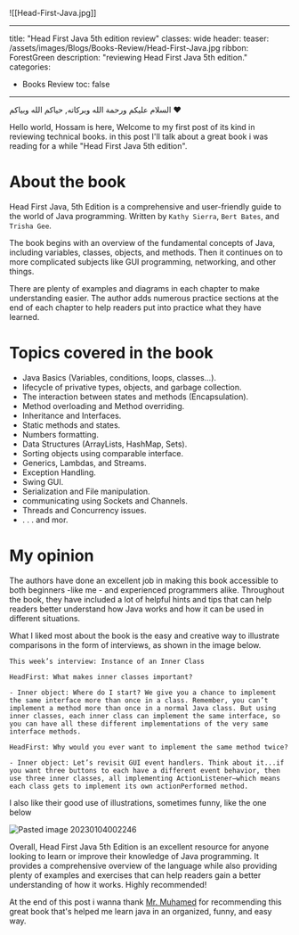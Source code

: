
![[Head-First-Java.jpg]]

---
title: "Head First Java 5th edition review"
classes: wide
header:
  teaser: /assets/images/Blogs/Books-Review/Head-First-Java.jpg
ribbon: ForestGreen
description: "reviewing Head First Java 5th edition."
categories:
  - Books Review
toc: false
---

السلام عليكم ورحمة الله وبركاته, حياكم الله وبياكم ❤️

Hello world, Hossam is here, Welcome to my first post of its kind in reviewing technical books. in this post I'll talk about a great book i was reading for a while "Head First Java 5th edition". 

# About the book

Head First Java, 5th Edition is a comprehensive and user-friendly guide to the world of Java programming. Written by `Kathy Sierra`, `Bert Bates`, and `Trisha Gee`.

The book begins with an overview of the fundamental concepts of Java, including variables, classes, objects, and methods. Then it continues on to more complicated subjects like GUI programming, networking, and other things.

There are plenty of examples and diagrams in each chapter to make understanding easier. The author adds numerous practice sections at the end of each chapter to help readers put into practice what they have learned.

# Topics covered in the book

- Java Basics (Variables, conditions, loops, classes...).
- lifecycle of privative types, objects, and garbage collection.
- The interaction between states and methods (Encapsulation).
- Method overloading and Method overriding.
- Inheritance and Interfaces.
- Static methods and states.
- Numbers formatting.
- Data Structures (ArrayLists, HashMap, Sets).
- Sorting objects using comparable interface. 
- Generics, Lambdas, and Streams.
- Exception Handling.
- Swing GUI.
- Serialization and File manipulation.
- communicating using Sockets and Channels.
- Threads and Concurrency issues.
- . . . and mor.

# My opinion

The authors have done an excellent job in making this book accessible to both beginners -like me - and experienced programmers alike. Throughout the book, they have included a lot of helpful hints and tips that can help readers better understand how Java works and how it can be used in different situations.

What I liked most about the book is the easy and creative way to illustrate comparisons in the form of interviews, as shown in the image below.

```
This week’s interview: Instance of an Inner Class 

HeadFirst: What makes inner classes important?

- Inner object: Where do I start? We give you a chance to implement the same interface more than once in a class. Remember, you can’t implement a method more than once in a normal Java class. But using inner classes, each inner class can implement the same interface, so you can have all these different implementations of the very same interface methods.

HeadFirst: Why would you ever want to implement the same method twice?

- Inner object: Let’s revisit GUI event handlers. Think about it...if you want three buttons to each have a different event behavior, then use three inner classes, all implementing ActionListener—which means each class gets to implement its own actionPerformed method.
```

I also like their good use of illustrations, sometimes funny, like the one below

![Pasted image 20230104002246](https://user-images.githubusercontent.com/60070427/210452123-eaac9a55-add7-4b66-a8fe-700718ddf185.png)

Overall, Head First Java 5th Edition is an excellent resource for anyone looking to learn or improve their knowledge of Java programming. It provides a comprehensive overview of the language while also providing plenty of examples and exercises that can help readers gain a better understanding of how it works. Highly recommended!

At the end of this post i wanna thank [Mr. Muhamed](http://www.linkedin.com/in/lupate) for recommending this great book that's helped me learn java in an organized, funny, and easy way. 